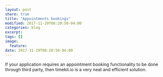 ```yaml
---
layout: post
share: true
title: "Appointments bookings"
modified: 2017-11-29T08:20:50-04:00
categories: blog
excerpt:
tags: []
image:
  feature:
date: 2017-11-29T08:20:50-04:00
---
```

If your application requires an appointment booking functionality to be done through third party, then timekit.io is a 
very neat and efficient solution.

